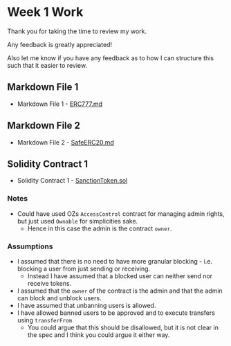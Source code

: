 # Week 1 Work

Thank you for taking the time to review my work.

Any feedback is greatly appreciated!

Also let me know if you have any feedback as to how I can structure this such that it easier to review.

## Markdown File 1

- Markdown File 1 - [ERC777.md](./ERC777.md)

## Markdown File 2

- Markdown File 2 - [SafeERC20.md](./SafeERC20.md)

## Solidity Contract 1

- Solidity Contract 1 - [SanctionToken.sol](./src/SanctionToken.sol)

### Notes

- Could have used OZs `AccessControl` contract for managing admin rights, but just used `Ownable` for simplicities sake.
  - Hence in this case the admin is the contract `owner`.

### Assumptions

- I assumed that there is no need to have more granular blocking - i.e. blocking a user from just sending or receiving.
  - Instead I have assumed that a blocked user can neither send nor receive tokens.
- I assumed that the `owner` of the contract is the admin and that the admin can block and unblock users.
- I have assumed that unbanning users is allowed.
- I have allowed banned users to be approved and to execute transfers using `transferFrom`
  - You could argue that this should be disallowed, but it is not clear in the spec and I think you could argue it either way.


